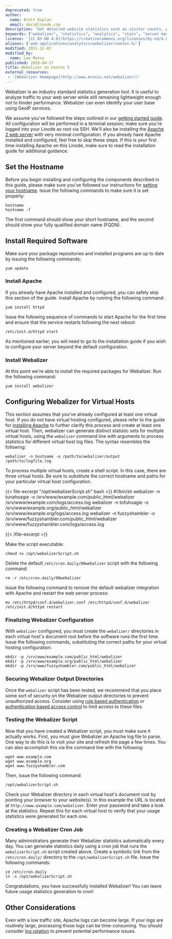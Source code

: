 ```yaml
---
deprecated: true
author:
  name: Brett Kaplan
  email: docs@linode.com
description: 'Get detailed website statistics such as visitor counts, pageviews, user agents percentages, and much more using the open source Webalizer package on Centos 5.'
keywords: ["webalizer", "statistics", "analytics", "stats", "server monitoring", "centos"]
license: '[CC BY-ND 4.0](https://creativecommons.org/licenses/by-nd/4.0)'
aliases: ['web-applications/analytics/webalizer/centos-5/']
modified: 2011-12-02
modified_by:
  name: Lee Matos
published: 2010-04-17
title: Webalizer on Centos 5
external_resources:
 - '[Webalizer Homepage](http://www.mrunix.net/webalizer/)'
---
```


Webalizer is an industry standard statistics generation tool. It is useful to analyze traffic to your web server while still remaining lightweight enough not to hinder performance. Webalizer can even identify your user base using GeoIP services.

We assume you've followed the steps outlined in our [getting started guide](/docs/getting-started/). All configuration will be performed in a terminal session; make sure you're logged into your Linode as root via SSH. We'll also be installing the [Apache 2 web server](/docs/web-servers/apache/installation/centos-5) with very minimal configuration. If you already have Apache installed and configured, feel free to skip these steps. If this is your first time installing Apache on this Linode, make sure to read the installation guide for additional guidance.

## Set the Hostname

Before you begin installing and configuring the components described in this guide, please make sure you've followed our instructions for [setting your hostname](/docs/getting-started#sph_set-the-hostname). Issue the following commands to make sure it is set properly:

    hostname
    hostname -f

The first command should show your short hostname, and the second should show your fully qualified domain name (FQDN).

## Install Required Software

Make sure your package repositories and installed programs are up to date by issuing the following commands:

    yum update

### Install Apache

If you already have Apache installed and configured, you can safely skip this section of the guide. Install Apache by running the following command:

    yum install httpd

Issue the following sequence of commands to start Apache for the first time and ensure that the service restarts following the next reboot:

    /etc/init.d/httpd start 

As mentioned earlier, you will need to go to the installation guide if you wish to configure your server beyond the default configuration.

### Install Webalizer

At this point we're able to install the required packages for Webalizer. Run the following command:

    yum install webalizer 

## Configuring Webalizer for Virtual Hosts

This section assumes that you've already configured at least one virtual host. If you do not have virtual hosting configured, please refer to the guide for [installing Apache](/docs/web-servers/apache/installation/centos-5) to further clarify this process and create at least one virtual host. Then, webalizer can generate distinct statistic sets for multiple virtual hosts, using the `webalizer` command line with arguments to process statistics for different virtual host log files. The syntax resembles the following:

    webalizer -n hostname -o /path/to/webalizer/output /path/to/logfile.log

To process multiple virtual hosts, create a shell script. In this case, there are three virtual hosts. Be sure to substitute the correct hostname and paths for your particular virtual host configuration.

{{< file-excerpt "/opt/webalizerScript.sh" bash >}}
#!/bin/sh
webalizer -n tunahoagie -o /srv/www/example.com/public_html/webalizer /srv/www/example.com/logs/access.log
webalizer -n tofuhoagie -o /srv/www/example.org/public_html/webalizer /srv/www/example.org/logs/access.log
webalizer -n fuzzyshambler -o /srv/www/fuzzyshambler.com/public_html/webalizer /srv/www/fuzzyshambler.com/logs/access.log

{{< /file-excerpt >}}


Make the script executable:

    chmod +x /opt/webalizerScript.sh

Delete the default `/etc/cron.daily/00webalizer` script with the following command:

    rm -r /etc/cron.daily/00webalizer

Issue the following command to remove the default webalizer integration with Apache and restart the web server process:

    mv /etc/httpd/conf.d/webalizer.conf /etc/httpd/conf.d/webalizer
    /etc/init.d/httpd restart        

### Finalizing Webalizer Configuration

With `webalizer` configured, you must create the `webalizer/` directories in each virtual host's document root before the software runs the first time. Issue the following commands, substituting the correct paths for your virtual hosting configuration:

    mkdir -p /srv/www/example.com/public_html/webalizer
    mkdir -p /srv/www/example.org/public_html/webalizer
    mkdir -p /srv/www/fuzzyshambler.com/public_html/webalizer

### Securing Webalizer Output Directories

Once the `webalizer` script has been tested, we recommend that you place some sort of security on the Webalizer output directories to prevent unauthorized access. Consider using [rule based authentication](/docs/web-servers/apache/configuration/rule-based-access-control) or [authentication based access control](/docs/web-servers/apache/configuration/http-authentication) to limit access to these files.

### Testing the Webalizer Script

Now that you have created a Webalizer script, you must make sure it actually works. First, you must give Webalizer an Apache log file to parse. One way to do this is to visit your site and refresh the page a few times. You can also accomplish this via the command line with the following:

    wget www.example.com
    wget www.example.org
    wget www.fuzzyshambler.com

Then, issue the following command:

    /opt/webalizerScript.sh

Check your Webalizer directory in each virtual host's document root by pointing your browser to your website(s). In this example the URL is located at `http://www.example.com/webalizer`. Enter your password and take a look at the statistics. Repeat this for each virtual host to verify that your usage statistics were generated for each one.

### Creating a Webalizer Cron Job

Many administrators generate their Webalizer statistics automatically every day. You can generate statistics daily using a cron job that runs the `webalizerScript.sh` script created above. Create a symbolic link from the `/etc/cron.daily/` directory to the `/opt/webalizerScript.sh` file. Issue the following commands:

    cd /etc/cron.daily
    ln -s /opt/webalizerScript.sh

Congratulations, you have successfully installed Webalizer! You can leave future usage statistics generation to cron!

## Other Considerations

Even with a low traffic site, Apache logs can become large. If your logs are routinely large, processing those logs can be time-consuming. You should consider [log rotation](/docs/uptime/logs/use-logrotate-to-manage-log-files) to prevent potential performance issues.